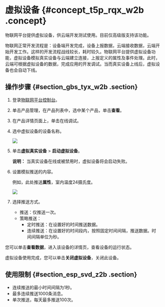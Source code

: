 # 虚拟设备 {#concept_t5p_rqx_w2b .concept}

物联网平台提供虚拟设备，供云端开发测试使用。目前仅高级版支持该功能。

物联网正常开发流程是：设备端开发完成，设备上报数据，云端接收数据，云端开始开发工作。这样的开发流程战线较长，耗时较久。物联网平台提供虚拟设备功能，虚拟设备模拟真实设备与云端建立连接，上报定义的属性及事件处理。此时，云端可根据虚拟设备的数据，完成应用的开发调试。当而真实设备上线后，虚拟设备也会自动下线。

## 操作步骤 {#section_gbs_tyx_w2b .section}

1.  登录[物联网平台控制台](http://iot.console.aliyun.com/)。
2.  单击产品管理，在产品列表中，选中某个产品，单击**查看**。
3.  在产品详情页面上，单击在线调试。
4.  选中虚拟设备的设备名称。

    ![](http://static-aliyun-doc.oss-cn-hangzhou.aliyuncs.com/assets/img/17811/154027829510859_zh-CN.png)

5.  单击**虚拟真实设备** \> **启动虚拟设备**。

    **说明：** 当真实设备在线或被禁用时，虚拟设备将会启动失败。

6.  设置模拟推送的内容。

    例如，此处推送**属性**，室内温度24摄氏度。

    ![](http://static-aliyun-doc.oss-cn-hangzhou.aliyuncs.com/assets/img/17811/154027829510879_zh-CN.png)

7.  选择推送方式。
    -   推送：仅推送一次。
    -   策略推送：
        -   定时推送：在设置好的时间推送数据。
        -   连续推送：在设置好的时间段内，按照固定时间间隔，推送数据。时间间隔单位为秒。

您可以单击**查看数据**，进入该设备的详情页，查看设备的运行状态。

虚拟设备使用完成，您可以单击**关闭虚拟设备**，关闭此设备。

## 使用限制 {#section_esp_svd_z2b .section}

-   连续推送的最小时间间隔为1秒。
-   最多连续推送1000条消息。
-   单次推送，每天最多推送100次。

